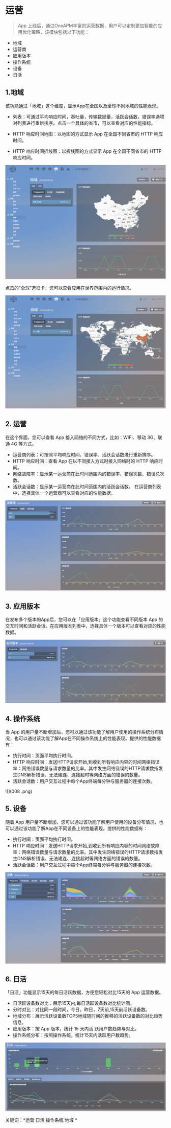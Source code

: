 # 运营

> App 上线后，通过OneAPM丰富的运营数据，用户可以定制更加智能的应用优化策略，该模块包括以下功能：
* 地域
* 运营商
* 应用版本
* 操作系统
* 设备
* 日活

## 1.**地域**
该功能通过「地域」这个维度，显示App在全国以及全球不同地域的性能表现。
* 列表：可通过平均响应时间，吞吐量，传输数据量，活跃会话数，错误率选项对列表进行重新排序。点击一个具体的省市，可以查看对应的性能指标。

* HTTP 响应时间地图：以地图的方式显示 App 在全国不同省市的 HTTP 响应时间。

* HTTP 响应时间折线图：以折线图的方式显示 App 在全国不同省市的 HTTP 响应时间。

![](0004.png)

点击的“全球”选框卡，您可以查看应用在世界范围内的运行情况。

![](005.png)

## 2. **运营**

在这个界面，您可以查看 App 接入网络的不同方式，比如：WIFI、移动 3G、联通 4G 等方式。
* 运营商列表：可按照平均响应时间、错误率、活跃会话数进行重新排序。
* HTTP 响应时间：查看 App 在以不同接入方式时接入网络时的 HTTP 响应时间。
* 网络故障率：显示某一运营商在此时间范围内的错误率、错误次数、错误总次数。
* 活跃会话数：显示某一运营商在此时间范围内的活跃会话数。
在运营商列表中，选择具体一个运营商可以查看对应的性能数据。

![](006.png)

## 3. **应用版本**
 
在发布多个版本的App后，您可以在「应用版本」这个功能查看不同版本 App 的交互时间和活跃会话。在应用版本列表中，选择具体一个版本可以查看对应的性能数据。

![](007.png)
## 4. **操作系统**

当 App 的用户量不断增加后，您可以通过该功能了解用户使用的操作系统分布情况，也可以通过该功能了解App在不同操作系统上的性能表现。提供的性能数据有：
* 执行时间：页面平均执行时间。
* HTTP 响应时间：发送HTTP请求开始,到收到所有响应内容的时间网络错误率：网络错误数量与请求数量的比率。其中发生网络错误的HTTP请求数指发生DNS解析错误、无法建连、连接超时等网络方面的错误的数量。
* 活跃会话数：用户交互过程中每个App终端每分钟与服务器的连接次数。

![](008 .png)
## 5. **设备**

随着 App 用户量不断增加，您可以通过该功能了解用户使用的设备分布情况，也可以通过该功能了解App在不同设备上的性能表现。提供的性能数据有：
* 执行时间：页面平均执行时间。
* HTTP 响应时间：发送HTTP请求开始,到收到所有响应内容的时间网络故障率：网络错误数量与请求数量的比率。其中发生网络错误的HTTP请求数指发生DNS解析错误、无法建连、连接超时等网络方面的错误的数量。
* 活跃会话数：用户交互过程中每个App终端每分钟与服务器的连接次数。

![](009.png)
## 6. **日活**

「日活」功能显示15天的每日活跃数据，方便您轻松对比15天的 App 运营数据。
* 日活跃设备数对比：展示15天内,每日活跃设备数对比统计图。
* 分时对比：对比同一段时间，今日，昨日，7天前,15天前活跃设备数。
* 地域分布：展示活跃设备数TOP5地域随时间的推移的活跃设备数的对比趋势信息。
* 应用版本：按 App 版本，统计 15 天内活 跃用户数趋势与对比。
* 操作系统分布：按照操作系统，统计15天内活跃用户数趋势。

![](010.png)

关键词：*运营 日活 操作系统 地域 *